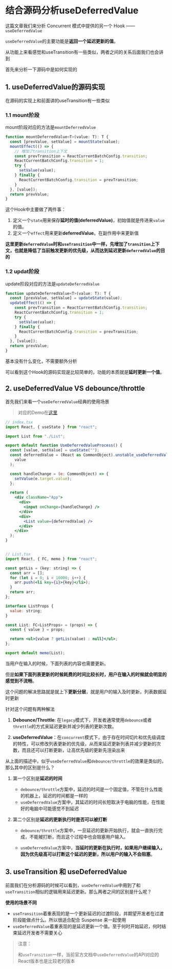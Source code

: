 # 结合源码分析useDeferredValue

这篇文章我们来分析 Concurrent 模式中提供的另一个 Hook —— `useDeferredValue`

`useDeferredValue`的主要功能是**返回一个延迟更新的值**。

从功能上来看感觉和useTransition有一些类似，两者之间的关系后面我们也会讲到

首先来分析一下源码中是如何实现的

## 1. useDeferredValue的源码实现

在源码的实现上和前面讲的useTransition有一些类似

### 1.1 mount阶段

mount阶段对应的方法是`mountDeferredValue`

```js
function mountDeferredValue<T>(value: T): T {
  const [prevValue, setValue] = mountState(value);
  mountEffect(() => {
    // 增加了transition上下文
    const prevTransition = ReactCurrentBatchConfig.transition;
    ReactCurrentBatchConfig.transition = 1;
    try {
      setValue(value);
    } finally {
      ReactCurrentBatchConfig.transition = prevTransition;
    }
  }, [value]);
  return prevValue;
}
```

这个Hook中主要做了两件事：

1. 定义一个`state`用来保存**延时的值(deferredValue)**，初始值就是传进来`value`的值。
2. 定义一个`effect`用来更新**deferredValue**。在副作用中来更新值

**这里更新`deferredValue`时和`useTransition`中一样，先增加了`transition`上下文，也就是降低了当前触发更新的优先级，从而达到延迟更新`deferredValue`的目的**

### 1.2 updat阶段

update阶段对应的方法是`updateDeferredValue`

```js
function updateDeferredValue<T>(value: T): T {
  const [prevValue, setValue] = updateState(value);
  updateEffect(() => {
    const prevTransition = ReactCurrentBatchConfig.transition;
    ReactCurrentBatchConfig.transition = 1;
    try {
      setValue(value);
    } finally {
      ReactCurrentBatchConfig.transition = prevTransition;
    }
  }, [value]);
  return prevValue;
}
```

基本没有什么变化，不需要额外分析

可以看到这个Hook的源码实现是比较简单的，功能的本质就是**延时更新一个值**。

## 2. useDeferredValue VS debounce/throttle

首先我们来看一个`useDeferredValue`经典的使用场景

> 对应的Demo在[这里](https://codesandbox.io/s/usedeferredvalue-4m6ph?file=/src/App.js)

```jsx
// index.tsx
import React, { useState } from "react";

import List from "./List";

export default function UseDeferredValueProcess() {
  const [value, setValue] = useState("");
  const deferredValue = (React as CommonObject).unstable_useDeferredValue(
    value
  );

  const handleChange = (e: CommonObject) => {
    setValue(e.target.value);
  };

  return (
    <div className="App">
      <div>
        <input onChange={handleChange} />
      </div>
      <div>
        <List value={deferredValue} />
      </div>
    </div>
  );
}


// List.tsx
import React, { FC, memo } from "react";

const getLis = (key: string) => {
  const arr = [];
  for (let i = 0; i < 10000; i++) {
    arr.push(<li key={i}>{key}</li>);
  }
  return arr;
};

interface ListProps {
  value: string;
}

const List: FC<ListProps> = (props) => {
  const { value } = props;

  return <ul>{value ? getLis(value) : null}</ul>;
};

export default memo(List);
```

当用户在输入的时候，下面列表的内容也需要更新。

但是**如果下面列表更新的时候耗费的时间比较长时，用户在输入的时候就会明显的感觉到不流畅**。

这个问题的解决思路就是就上下**更新分层**，就是用户的输入及时更新，列表数据延时更新

针对这个问题有两种解法

1. **Debounce/Throttle**: 在`legacy`模式下，开发者通常使用`debounce`或者`threttle`的方式来延迟更新并减少列表的更新次数。

2. **useDeferredValue**：在`concurrent`模式下，由于存在时间切片和优先级调度的特性，可以修改列表更新的优先级，从而来延迟更新列表并减少更新的次数，而且还可以打断更新，让高优先级的更新先渲染出来

从上面的描述中，似乎`useDeferredValue`和`debounce/throttle`的效果是类似的，那么其中的区别是什么？

1. 第一个区别是**延迟的时间**
   
   - `debounce/throttle`方案中，延迟的时间是一个固定值，不管在什么性能的机器上，延迟的时间都是一样的
   - `useDeferredValue`方案中，其延迟的时间长短取决于电脑的性能，在性能好的电脑中可能感觉不到延迟

2. 第二个区别是**延迟的更新执行时是否可以被打断**
   
   - `debounce/throttle`方案中，一旦延迟的更新开始执行，就会一直执行完成，不能被打断，而且这个过程中也会阻塞用户输入。
   
   - `useDeferredValue`方案中，**当延时的更新在执行时，如果用户继续输入，因为优先级高可以打断这个延迟的更新，所以用户的输入不会阻塞**。

## 3. useTransition 和 useDeferredValue

前面我们在分析源码的时候可以看到，`useDeferredValue`中用到了和`useTransition`相似的逻辑用来延迟更新。那么两者之间的区别是什么呢？

**使用的场景不同**

- `useTransition`着重表现的是一个更新延迟的过渡阶段，并期望开发者在过渡阶段能做点什么。所以很适合配合 Suspense 来一起使用
- `useDeferredValue`着重表现的是延迟更新一个值。至于何时开始延迟，何时结束延迟开发者不需要关心

> 注意：
> 
> 和`useTransition`一样，当前官方文档中`useDeferredValue`的API对应的React版本也是比较老的版本
